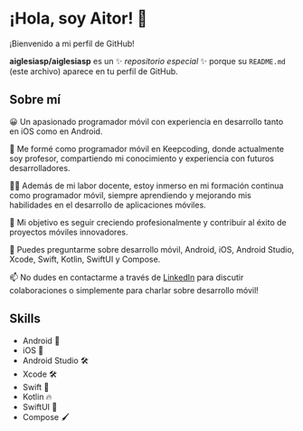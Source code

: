 # ¡Hola, soy Aitor! 👋

¡Bienvenido a mi perfil de GitHub!

**aiglesiasp/aiglesiasp** es un ✨ _repositorio especial_ ✨ porque su `README.md` (este archivo) aparece en tu perfil de GitHub.

## Sobre mí

😀 Un apasionado programador móvil con experiencia en desarrollo tanto en iOS como en Android.

📙 Me formé como programador móvil en Keepcoding, donde actualmente soy profesor, compartiendo mi conocimiento y experiencia con futuros desarrolladores.

🧑‍🎓 Además de mi labor docente, estoy inmerso en mi formación continua como programador móvil, siempre aprendiendo y mejorando mis habilidades en el desarrollo de aplicaciones móviles.

🔭 Mi objetivo es seguir creciendo profesionalmente y contribuir al éxito de proyectos móviles innovadores.

💬 Puedes preguntarme sobre desarrollo móvil, Android, iOS, Android Studio, Xcode, Swift, Kotlin, SwiftUI y Compose.

📫 No dudes en contactarme a través de [LinkedIn](https://www.linkedin.com/in/aitoriglesiaspubill/) para discutir colaboraciones o simplemente para charlar sobre desarrollo móvil!



## Skills

- Android 💚
- iOS 
- Android Studio 🛠️
- Xcode 🛠️
- Swift 🚀
- Kotlin 🔥
- SwiftUI 🎨
- Compose 🖌️

